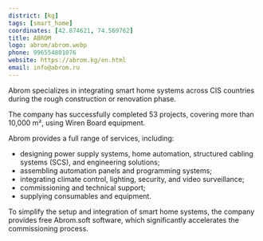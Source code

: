 ```yaml
---
district: [kg]
tags: [smart_home]
coordinates: [42.874621, 74.569762]
title: ABROM
logo: abrom/abrom.webp
phone: 996554801076
website: https://abrom.kg/en.html
email: info@abrom.ru
---
```


Abrom specializes in integrating smart home systems across CIS countries during the rough construction or renovation phase.

The company has successfully completed 53 projects, covering more than 10,000 m², using Wiren Board equipment.

Abrom provides a full range of services, including:  
- designing power supply systems, home automation, structured cabling systems (SCS), and engineering solutions;  
- assembling automation panels and programming systems;  
- integrating climate control, lighting, security, and video surveillance;  
- commissioning and technical support;  
- supplying consumables and equipment.

To simplify the setup and integration of smart home systems, the company provides free Abrom.soft software, which significantly accelerates the commissioning process.
